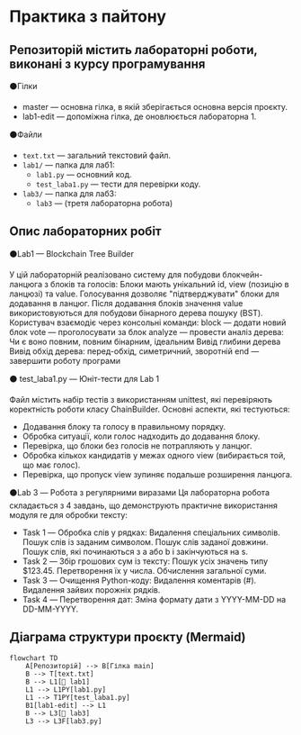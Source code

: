 # Практика з пайтону
## Репозиторій містить лабораторні роботи, виконані з курсу програмування 


⚫Гілки

- master — основна гілка, в якій зберігається основна версія проєкту.
- lab1-edit — допоміжна гілка, де оновлюється лабораторна 1.
  
⚫Файли 

- `text.txt` — загальний текстовий файл.
- `lab1/` — папка для лаб1:
  - `lab1.py` — основний код.
  - `test_laba1.py` — тести для перевірки коду.
- `lab3/` — папка для лаб3:
  - `lab3` — (третя лабораторна робота)
## Опис лабораторних робіт

 ⚫Lab1 — Blockchain Tree Builder

У цій лабораторній реалізовано систему для побудови блокчейн-ланцюга з блоків та голосів:
Блоки мають унікальний id, view (позицію в ланцюзі) та value.
Голосування дозволяє "підтверджувати" блоки для додавання в ланцюг.
Після додавання блоків значення value використовуються для побудови бінарного дерева пошуку (BST).
Користувач взаємодіє через консольні команди:
block — додати новий блок
vote — проголосувати за блок
analyze — провести аналіз дерева:
Чи є воно повним, повним бінарним, ідеальним
Вивід глибини дерева
Вивід обхід дерева: перед-обхід, симетричний, зворотній
end — завершити роботу програми

 ⚫ test_laba1.py — Юніт-тести для Lab 1

Файл містить набір тестів з використанням unittest, які перевіряють коректність роботи класу ChainBuilder.
Основні аспекти, які тестуються:
- Додавання блоку та голосу в правильному порядку.
- Обробка ситуації, коли голос надходить до додавання блоку.
- Перевірка, що блоки без голосів не потрапляють у ланцюг.
- Обробка кількох кандидатів у межах одного view (вибирається той, що має голос).
- Перевірка, що пропуск view зупиняє подальше розширення ланцюга.

 ⚫Lab 3 — Робота з регулярними виразами
Ця лабораторна робота складається з 4 завдань, що демонструють практичне використання модуля re для обробки тексту:

- Task 1 — Обробка слів у рядках:
Видалення спеціальних символів.
Пошук слів із заданим символом.
Пошук слів заданої довжини.
Пошук слів, які починаються з a або b і закінчуються на s.
- Task 2 — Збір грошових сум із тексту:
Пошук усіх значень типу $123.45.
Перетворення їх у числа.
Обчислення загальної суми.
- Task 3 — Очищення Python-коду:
Видалення коментарів (#).
Видалення зайвих порожніх рядків.
- Task 4 — Перетворення дат:
Зміна формату дати з YYYY-MM-DD на DD-MM-YYYY.


##  Діаграма структури проєкту (Mermaid)

```mermaid
flowchart TD
    A[Репозиторій] --> B[Гілка main]
    B --> T[text.txt]
    B --> L1[📁 lab1]
    L1 --> L1PY[lab1.py]
    L1 --> T1PY[test_laba1.py]
    B1[lab1-edit] --> L1
    B --> L3[📁 lab3]
    L3 --> L3F[lab3.py]
